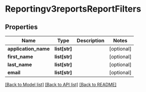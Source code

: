 # Reportingv3reportsReportFilters

## Properties
Name | Type | Description | Notes
------------ | ------------- | ------------- | -------------
**application_name** | **list[str]** |  | [optional] 
**first_name** | **list[str]** |  | [optional] 
**last_name** | **list[str]** |  | [optional] 
**email** | **list[str]** |  | [optional] 

[[Back to Model list]](../README.md#documentation-for-models) [[Back to API list]](../README.md#documentation-for-api-endpoints) [[Back to README]](../README.md)


